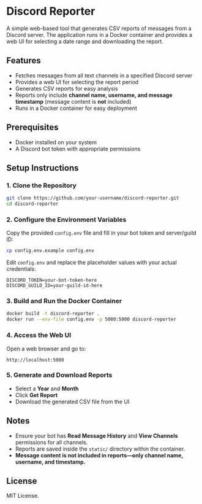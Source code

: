 # Discord Reporter

A simple web-based tool that generates CSV reports of messages from a Discord server. The application runs in a Docker container and provides a web UI for selecting a date range and downloading the report.

## Features
- Fetches messages from all text channels in a specified Discord server
- Provides a web UI for selecting the report period
- Generates CSV reports for easy analysis
- Reports only include **channel name, username, and message timestamp** (message content is **not** included)
- Runs in a Docker container for easy deployment

## Prerequisites
- Docker installed on your system
- A Discord bot token with appropriate permissions

## Setup Instructions
### 1. Clone the Repository
```sh
git clone https://github.com/your-username/discord-reporter.git
cd discord-reporter
```

### 2. Configure the Environment Variables
Copy the provided `config.env` file and fill in your bot token and server/guild ID:
```sh
cp config.env.example config.env
```
Edit `config.env` and replace the placeholder values with your actual credentials:
```
DISCORD_TOKEN=your-bot-token-here
DISCORD_GUILD_ID=your-guild-id-here
```

### 3. Build and Run the Docker Container
```sh
docker build -t discord-reporter .
docker run --env-file config.env -p 5000:5000 discord-reporter
```

### 4. Access the Web UI
Open a web browser and go to:
```
http://localhost:5000
```

### 5. Generate and Download Reports
- Select a **Year** and **Month**
- Click **Get Report**
- Download the generated CSV file from the UI

## Notes
- Ensure your bot has **Read Message History** and **View Channels** permissions for all channels.
- Reports are saved inside the `static/` directory within the container.
- **Message content is not included in reports—only channel name, username, and timestamp.**

## License
MIT License.
